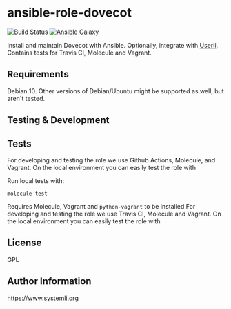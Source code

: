 ansible-role-dovecot
====================

[![Build Status](https://github.com/systemli/ansible-role-dovecot/workflows/Integration/badge.svg?branch=master)](https://github.com/systemli/ansible-role-dovecot/actions?query=workflow%3AIntegration)
[![Ansible Galaxy](http://img.shields.io/badge/ansible--galaxy-dovecot-blue.svg)](https://galaxy.ansible.com/systemli/dovecot)

Install and maintain Dovecot with Ansible. Optionally, integrate with [Userli](https://github.com/systemli/userli).
Contains tests for Travis CI, Molecule and Vagrant.

Requirements
------------

Debian 10. Other versions of Debian/Ubuntu might be supported as well, but aren't tested.


Testing & Development
---------------------

Tests
-----

For developing and testing the role we use Github Actions, Molecule, and Vagrant. On the local environment you can easily test the role with

Run local tests with:

```
molecule test 
```

Requires Molecule, Vagrant and `python-vagrant` to be installed.For developing and testing the role we use Travis CI, Molecule and Vagrant. On the local environment you can easily test the role with


License
-------

GPL

Author Information
------------------

https://www.systemli.org
